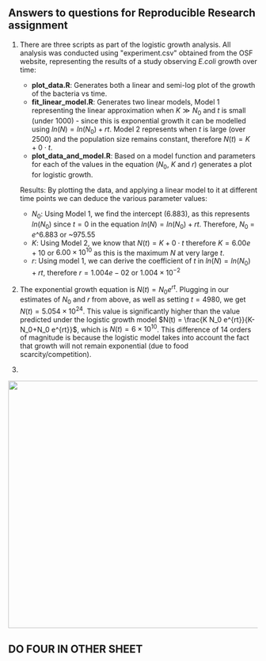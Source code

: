 ## Answers to questions for Reproducible Research assignment

1) There are three scripts as part of the logistic growth analysis. All analysis was conducted using "experiment.csv" obtained from the OSF website, representing the results of a study observing *E.coli* growth over time:

   - **plot_data.R**: Generates both a linear and semi-log plot of the growth of the bacteria vs time.   
   - **fit_linear_model.R**: Generates two linear models, Model 1 representing the linear approximation when $` K \gg N_0 `$ and $`t`$ is small (under 1000) - since this is exponential       growth it can be modelled using $`ln(N) = ln(N_0) + rt`$. Model 2 represents when $`t`$ is large (over 2500) and the population size remains constant, therefore $` N(t) = K + 0         \cdot t `$. 
   - **plot_data_and_model.R**: Based on a model function and parameters for each of the values in the equation ($` N_0`$, $`K`$ and $`r`$) generates a plot for logistic growth.

   Results: By plotting the data, and applying a linear model to it at different time points we can deduce the various parameter values: 
   - $N_0$: Using Model 1, we find the intercept (6.883), as this represents $ln(N_0)$ since $t = 0$ in the equation $`ln(N) = ln(N_0) + rt`$. Therefore, $N_0$ = $e$^6.883 or ~975.55
   - $K$: Using Model 2, we know that $` N(t) = K + 0 \cdot t `$ therefore $K = 6.00e + 10$ or $6.00 × 10^{10}$ as this is the maximum $N$ at very large $t$.
   - $r$: Using model 1, we can derive the coefficient of $t$ in $`ln(N) = ln(N_0) + rt`$, therefore $r = 1.004e-02$ or $1.004 × 10^{-2}$
   
2) The exponential growth equation is $N(t) = N_0 e^{rt}$. Plugging in our estimates of $N_0$ and $r$ from above, as well as setting $t = 4980$, we get $N(t) = 5.054×10^{24}$. This value is significantly higher than the value predicted under the logistic growth model $N(t) = \frac{K N_0 e^{rt}}{K-N_0+N_0 e^{rt}}$, which is $N(t) = 6×10^{10}$. This difference of 14 orders of magnitude is because the logistic model takes into account the fact that growth will not remain exponential (due to food scarcity/competition).

3)
<p align="center">
<img src="https://github.com/tebyebs/logistic_growth/blob/main/images/Rplot.png" width="800" height="500">
</p>


## DO FOUR IN OTHER SHEET
